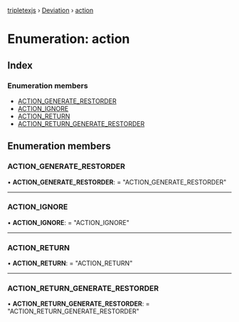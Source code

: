 [tripletexjs](../README.md) › [Deviation](../modules/deviation.md) › [action](deviation.action.md)

# Enumeration: action

## Index

### Enumeration members

* [ACTION_GENERATE_RESTORDER](deviation.action.md#action_generate_restorder)
* [ACTION_IGNORE](deviation.action.md#action_ignore)
* [ACTION_RETURN](deviation.action.md#action_return)
* [ACTION_RETURN_GENERATE_RESTORDER](deviation.action.md#action_return_generate_restorder)

## Enumeration members

###  ACTION_GENERATE_RESTORDER

• **ACTION_GENERATE_RESTORDER**: = "ACTION_GENERATE_RESTORDER"

___

###  ACTION_IGNORE

• **ACTION_IGNORE**: = "ACTION_IGNORE"

___

###  ACTION_RETURN

• **ACTION_RETURN**: = "ACTION_RETURN"

___

###  ACTION_RETURN_GENERATE_RESTORDER

• **ACTION_RETURN_GENERATE_RESTORDER**: = "ACTION_RETURN_GENERATE_RESTORDER"
